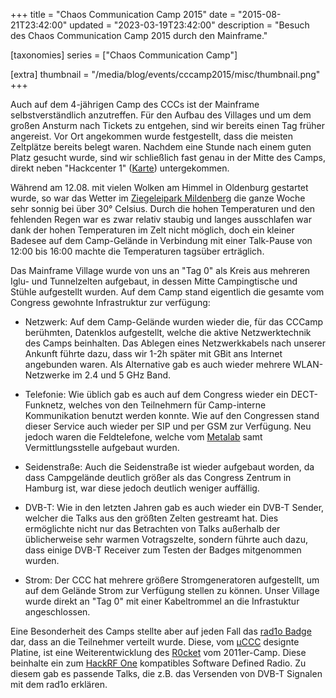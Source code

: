 +++
title = "Chaos Communication Camp 2015"
date = "2015-08-21T23:42:00"
updated = "2023-03-19T23:42:00"
description = "Besuch des Chaos Communication Camp 2015 durch den Mainframe."

[taxonomies]
series =  ["Chaos Communication Camp"]

[extra]
thumbnail = "/media/blog/events/cccamp2015/misc/thumbnail.png"
+++

Auch auf dem 4-jährigen Camp des CCCs ist der Mainframe selbstverständlich
anzutreffen. Für den Aufbau des Villages und um dem großen Ansturm nach Tickets
zu entgehen, sind wir bereits einen Tag früher angereist. Vor Ort angekommen
wurde festgestellt, dass die meisten Zeltplätze bereits belegt waren. Nachdem
eine Stunde nach einem guten Platz gesucht wurde, sind wir schließlich fast
genau in der Mitte des Camps, direkt neben "Hackcenter 1" ([Karte](/media/blog/events/cccamp2015/misc/map.pdf))
untergekommen.

Während am 12.08. mit vielen Wolken am Himmel in Oldenburg gestartet wurde, so
war das Wetter im [Ziegeleipark Mildenberg](http://www.ziegeleipark.de/) die ganze Woche sehr sonnig bei über 30°
Celsius. Durch die
hohen Temperaturen und den fehlenden Regen war es zwar relativ staubig und
langes ausschlafen war dank der hohen Temperaturen im Zelt nicht möglich, doch
ein kleiner Badesee auf dem Camp-Gelände in Verbindung mit einer Talk-Pause von
12:00 bis 16:00 machte die Temperaturen tagsüber erträglich.

Das Mainframe Village wurde von uns an "Tag 0" als Kreis aus mehreren Iglu-
und Tunnelzelten aufgebaut, in dessen Mitte Campingtische und Stühle
aufgestellt wurden. Auf dem Camp stand eigentlich die gesamte vom Congress
gewohnte Infrastruktur zur verfügung:

* Netzwerk: Auf dem Camp-Gelände wurden wieder die, für das CCCamp berühmten,
  Datenklos aufgestellt, welche die aktive Netzwerktechnik des Camps beinhalten.
  Das Ablegen eines Netzwerkkabels nach unserer Ankunft führte dazu, dass wir
  1-2h später mit GBit ans Internet angebunden waren. Als Alternative gab es
  auch wieder mehrere WLAN-Netzwerke im 2.4 und 5 GHz Band.

* Telefonie: Wie üblich gab es auch auf dem Congress wieder ein DECT-Funknetz,
  welches von den Teilnehmern für Camp-interne Kommunikation benutzt werden
  konnte. Wie auf den Congressen stand dieser Service auch wieder per SIP und
  per GSM zur Verfügung. Neu jedoch waren die Feldtelefone, welche vom [Metalab](https://metalab.at/) samt
  Vermittlungsstelle aufgebaut
  wurden.

* Seidenstraße: Auch die Seidenstraße ist wieder aufgebaut worden, da dass
  Campgelände deutlich größer als das Congress Zentrum in Hamburg ist, war diese
  jedoch deutlich weniger auffällig.

* DVB-T: Wie in den letzten Jahren gab es auch wieder ein DVB-T Sender,
  welcher die Talks aus den größten Zelten gestreamt hat. Dies ermöglichte nicht
  nur das Betrachten von Talks außerhalb der üblicherweise sehr warmen
  Votragszelte, sondern führte auch dazu, dass einige DVB-T Receiver zum Testen
  der Badges mitgenommen wurden.

* Strom: Der CCC hat mehrere größere Stromgeneratoren aufgestellt, um auf dem
  Gelände Strom zur Verfügung stellen zu können. Unser Village wurde direkt an
  "Tag 0" mit einer Kabeltrommel an die Infrastuktur angeschlossen.

Eine Besonderheit des Camps stellte aber auf jeden Fall das [rad1o Badge](https://github.com/rad1o) dar, dass an die
Teilnehmer verteilt wurde. Diese, vom [µCCC](https://muc.ccc.de) designte
Platine, ist eine Weiterentwicklung des [R0cket](https://web.archive.org/web/20160205053603/https://www.r0ket.de/) vom 2011er-Camp. Diese beinhalte ein zum
[HackRF One](https://greatscottgadgets.com/hackrf/) kompatibles Software Defined Radio. Zu diesem gab es passende Talks,
die z.B. das Versenden von DVB-T Signalen mit dem rad1o erklären.

[//]: # (TODO: Add and link to image gallery)
